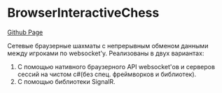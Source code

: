 # BrowserInteractiveChess

<a href="https://grzdrz.github.io/BrowserInteractiveChess"><p>Github Page</p></a>

Сетевые браузерные шахматы с непрерывным обменом данными между игроками по websocket'у.
Реализованы в двух вариантах:
1) С помощью нативного браузерного API websocket'ов и серверов сессий на чистом c#(без спец. фреймворков и библиотек).
2) С помощью библиотеки SignalR.